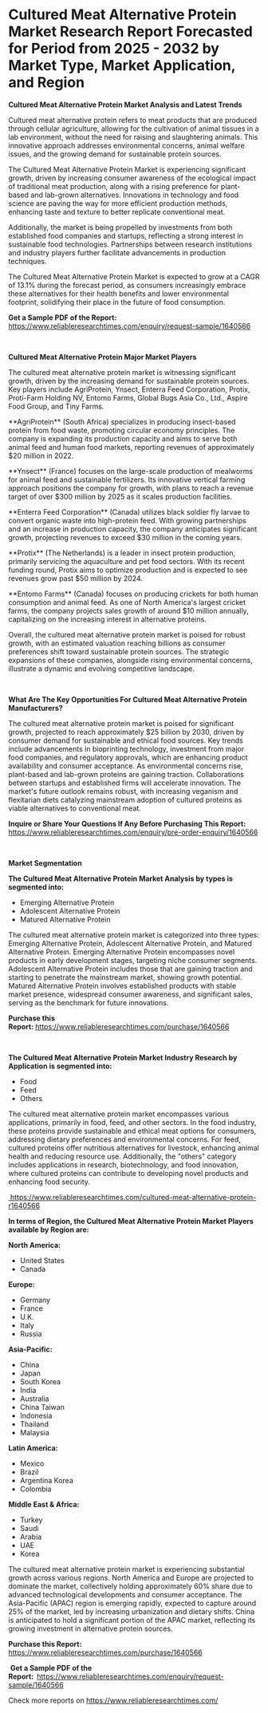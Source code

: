 <p><h1>Cultured Meat Alternative Protein Market Research Report Forecasted for Period from 2025 -  2032 by Market Type, Market Application, and Region</h1></p><p><strong>Cultured Meat Alternative Protein Market Analysis and Latest Trends</strong></p>
<p><p>Cultured meat alternative protein refers to meat products that are produced through cellular agriculture, allowing for the cultivation of animal tissues in a lab environment, without the need for raising and slaughtering animals. This innovative approach addresses environmental concerns, animal welfare issues, and the growing demand for sustainable protein sources. </p><p>The Cultured Meat Alternative Protein Market is experiencing significant growth, driven by increasing consumer awareness of the ecological impact of traditional meat production, along with a rising preference for plant-based and lab-grown alternatives. Innovations in technology and food science are paving the way for more efficient production methods, enhancing taste and texture to better replicate conventional meat. </p><p>Additionally, the market is being propelled by investments from both established food companies and startups, reflecting a strong interest in sustainable food technologies. Partnerships between research institutions and industry players further facilitate advancements in production techniques. </p><p>The Cultured Meat Alternative Protein Market is expected to grow at a CAGR of 13.1% during the forecast period, as consumers increasingly embrace these alternatives for their health benefits and lower environmental footprint, solidifying their place in the future of food consumption.</p></p>
<p><strong>Get a Sample PDF of the Report:&nbsp;</strong> <a href="https://www.reliableresearchtimes.com/enquiry/request-sample/1640566?utm_campaign=2205&utm_medium=2&utm_source=Github&utm_content=ia&utm_term=07042025&utm_id=cultured-meat-alternative-protein">https://www.reliableresearchtimes.com/enquiry/request-sample/1640566</a></p>
<p>&nbsp;</p>
<p><strong>Cultured Meat Alternative Protein Major Market Players</strong></p>
<p><p>The cultured meat alternative protein market is witnessing significant growth, driven by the increasing demand for sustainable protein sources. Key players include AgriProtein, Ynsect, Enterra Feed Corporation, Protix, Proti-Farm Holding NV, Entomo Farms, Global Bugs Asia Co., Ltd., Aspire Food Group, and Tiny Farms.</p><p>**AgriProtein** (South Africa) specializes in producing insect-based protein from food waste, promoting circular economy principles. The company is expanding its production capacity and aims to serve both animal feed and human food markets, reporting revenues of approximately $20 million in 2022.</p><p>**Ynsect** (France) focuses on the large-scale production of mealworms for animal feed and sustainable fertilizers. Its innovative vertical farming approach positions the company for growth, with plans to reach a revenue target of over $300 million by 2025 as it scales production facilities.</p><p>**Enterra Feed Corporation** (Canada) utilizes black soldier fly larvae to convert organic waste into high-protein feed. With growing partnerships and an increase in production capacity, the company anticipates significant growth, projecting revenues to exceed $30 million in the coming years.</p><p>**Protix** (The Netherlands) is a leader in insect protein production, primarily servicing the aquaculture and pet food sectors. With its recent funding round, Protix aims to optimize production and is expected to see revenues grow past $50 million by 2024.</p><p>**Entomo Farms** (Canada) focuses on producing crickets for both human consumption and animal feed. As one of North America's largest cricket farms, the company projects sales growth of around $10 million annually, capitalizing on the increasing interest in alternative proteins.</p><p>Overall, the cultured meat alternative protein market is poised for robust growth, with an estimated valuation reaching billions as consumer preferences shift toward sustainable protein sources. The strategic expansions of these companies, alongside rising environmental concerns, illustrate a dynamic and evolving competitive landscape.</p></p>
<p>&nbsp;</p>
<p><strong>What Are The Key Opportunities For Cultured Meat Alternative Protein Manufacturers?</strong></p>
<p><p>The cultured meat alternative protein market is poised for significant growth, projected to reach approximately $25 billion by 2030, driven by consumer demand for sustainable and ethical food sources. Key trends include advancements in bioprinting technology, investment from major food companies, and regulatory approvals, which are enhancing product availability and consumer acceptance. As environmental concerns rise, plant-based and lab-grown proteins are gaining traction. Collaborations between startups and established firms will accelerate innovation. The market's future outlook remains robust, with increasing veganism and flexitarian diets catalyzing mainstream adoption of cultured proteins as viable alternatives to conventional meat.</p></p>
<p><strong>Inquire or Share Your Questions If Any Before Purchasing This Report:</strong> <a href="https://www.reliableresearchtimes.com/enquiry/pre-order-enquiry/1640566?utm_campaign=2205&utm_medium=2&utm_source=Github&utm_content=ia&utm_term=07042025&utm_id=cultured-meat-alternative-protein">https://www.reliableresearchtimes.com/enquiry/pre-order-enquiry/1640566</a></p>
<p>&nbsp;</p>
<p><strong>Market Segmentation</strong></p>
<p><strong>The Cultured Meat Alternative Protein Market Analysis by types is segmented into:</strong></p>
<p><ul><li>Emerging Alternative Protein</li><li>Adolescent Alternative Protein</li><li>Matured Alternative Protein</li></ul></p>
<p><p>The cultured meat alternative protein market is categorized into three types: Emerging Alternative Protein, Adolescent Alternative Protein, and Matured Alternative Protein. Emerging Alternative Protein encompasses novel products in early development stages, targeting niche consumer segments. Adolescent Alternative Protein includes those that are gaining traction and starting to penetrate the mainstream market, showing growth potential. Matured Alternative Protein involves established products with stable market presence, widespread consumer awareness, and significant sales, serving as the benchmark for future innovations.</p></p>
<p><strong>Purchase this Report:&nbsp;</strong><a href="https://www.reliableresearchtimes.com/purchase/1640566?utm_campaign=2205&utm_medium=2&utm_source=Github&utm_content=ia&utm_term=07042025&utm_id=cultured-meat-alternative-protein">https://www.reliableresearchtimes.com/purchase/1640566</a></p>
<p>&nbsp;</p>
<p><strong>The Cultured Meat Alternative Protein Market Industry Research by Application is segmented into:</strong></p>
<p><ul><li>Food</li><li>Feed</li><li>Others</li></ul></p>
<p><p>The cultured meat alternative protein market encompasses various applications, primarily in food, feed, and other sectors. In the food industry, these proteins provide sustainable and ethical meat options for consumers, addressing dietary preferences and environmental concerns. For feed, cultured proteins offer nutritious alternatives for livestock, enhancing animal health and reducing resource use. Additionally, the "others" category includes applications in research, biotechnology, and food innovation, where cultured proteins can contribute to developing novel products and enhancing food security.</p></p>
<p><a href="https://www.reliableresearchtimes.com/cultured-meat-alternative-protein-r1640566?utm_campaign=2205&utm_medium=2&utm_source=Github&utm_content=ia&utm_term=07042025&utm_id=cultured-meat-alternative-protein">&nbsp;https://www.reliableresearchtimes.com/cultured-meat-alternative-protein-r1640566</a></p>
<p><strong>In terms of Region, the Cultured Meat Alternative Protein Market Players available by Region are:</strong></p>
<p>
    <p> <strong> North America: </strong>
        <ul>
            <li>United States</li>
            <li>Canada</li>
        </ul>
        </p> 
    <p> <strong> Europe: </strong>
        <ul>
            <li>Germany</li>
            <li>France</li>
            <li>U.K.</li>
            <li>Italy</li>
            <li>Russia</li>
        </ul>
        </p> 
    <p> <strong> Asia-Pacific: </strong>
        <ul>
            <li>China</li>
            <li>Japan</li>
            <li>South Korea</li>
            <li>India</li>
            <li>Australia</li>
            <li>China Taiwan</li>
            <li>Indonesia</li>
            <li>Thailand</li>
            <li>Malaysia</li>
        </ul>
        </p> 
    <p> <strong> Latin America: </strong>
        <ul>
            <li>Mexico</li>
            <li>Brazil</li>
            <li>Argentina Korea</li>
            <li>Colombia</li>
        </ul>
        </p> 
    <p> <strong> Middle East & Africa: </strong>
        <ul>
            <li>Turkey</li>
            <li>Saudi</li>
            <li>Arabia</li>
            <li>UAE</li>
            <li>Korea</li>
        </ul>
    </p>
    </p>
<p><p>The cultured meat alternative protein market is experiencing substantial growth across various regions. North America and Europe are projected to dominate the market, collectively holding approximately 60% share due to advanced technological developments and consumer acceptance. The Asia-Pacific (APAC) region is emerging rapidly, expected to capture around 25% of the market, led by increasing urbanization and dietary shifts. China is anticipated to hold a significant portion of the APAC market, reflecting its growing investment in alternative protein sources.</p></p>
<p><strong>Purchase this Report: </strong><a href="https://www.reliableresearchtimes.com/purchase/1640566?utm_campaign=2205&utm_medium=2&utm_source=Github&utm_content=ia&utm_term=07042025&utm_id=cultured-meat-alternative-protein">https://www.reliableresearchtimes.com/purchase/1640566</a></p>
<p>&nbsp;<strong>Get a Sample PDF of the Report:&nbsp;&nbsp;</strong><a href="https://www.reliableresearchtimes.com/enquiry/request-sample/1640566?utm_campaign=2205&utm_medium=2&utm_source=Github&utm_content=ia&utm_term=07042025&utm_id=cultured-meat-alternative-protein">https://www.reliableresearchtimes.com/enquiry/request-sample/1640566</a></p>
<p><strong></strong></p>
<p>Check more reports on <a href="https://www.reliableresearchtimes.com/?utm_campaign=2205&utm_medium=2&utm_source=Github&utm_content=ia&utm_term=07042025&utm_id=cultured-meat-alternative-protein">https://www.reliableresearchtimes.com/</a></p>